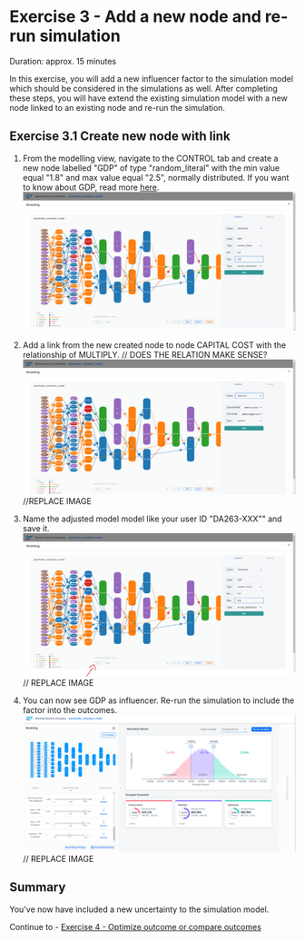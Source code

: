 # Exercise 3 - Add a new node and re-run simulation

Duration: approx. 15 minutes

In this exercise, you will add a new influencer factor to the simulation model which should be considered in the simulations as well. After completing these steps, you will have extend the existing simulation model with a new node linked to an existing node and re-run the simulation.

## Exercise 3.1 Create new node with link

1. From the modelling view, navigate to the CONTROL tab and create a new node labelled "GDP" of type "random_literal" with the min value equal "1.8" and max value equal "2.5", normally distributed. If you want to know about GDP, read more [here](https://tradingeconomics.com/forecast/gdp-annual-growth-rate?continent=america). 
![](/exercises/ex3/images/ex3_1_1.png)

2. Add a link from the new created node to node CAPITAL COST with the relationship of MULTIPLY. // DOES THE RELATION MAKE SENSE? 
![](/exercises/ex3/images/ex3_1_2.png) //REPLACE IMAGE

3. Name the adjusted model model like your user ID "DA263-XXX"" and save it.
![](/exercises/ex3/images/ex3_1_3.png) // REPLACE IMAGE

4. You can now see GDP as influencer. Re-run the simulation to include the factor into the outcomes.
![](/exercises/ex3/images/ex3_1_4.png) // REPLACE IMAGE

## Summary

You've now have included a new uncertainty to the simulation model. 

Continue to - [Exercise 4 - Optimize outcome or compare outcomes](../ex4/README.md)